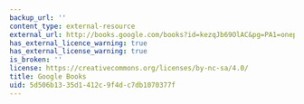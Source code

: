 ```yaml
---
backup_url: ''
content_type: external-resource
external_url: http://books.google.com/books?id=kezqJb69OlAC&pg=PA1=onepage
has_external_licence_warning: true
has_external_license_warning: true
is_broken: ''
license: https://creativecommons.org/licenses/by-nc-sa/4.0/
title: Google Books
uid: 5d506b13-35d1-412c-9f4d-c7db1070377f
---
```

